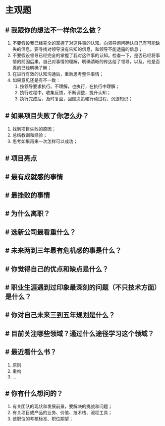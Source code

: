 # 主观题

## \# 我跟你的想法不一样你怎么做？
1. 不要假设我已经完全的掌握了对这件事的认知。向领导询问确认自己有可能缺失的信息。要寻找对领导没有告知的信息，和领导不能透露的信息；
2. 不要假设领导已经完全的掌握了我对这件事的认知。检查一下，是否已经将事情的前因后果，自己对事情的理解，明确清晰的传达给了领导，以及，他是否真的已经明确了解；
3. 在进行有效的认知沟通后，重新思考整件事情；
4. 如果意见还是有不一致：
   1. 按领导要求执行。不理解，也执行，在执行中理解；
   2. 执行过程中，收集反馈，不断调整，提升认知；
   3. 执行完成后，及时复盘，回顾决策和行动过程，沉淀知识；

## \# 如果项目失败了你怎么办？
1. 找到项目失败的原因；
2. 总结教训和经验；
3. 思考如果再来一次怎样可以成功；

## \# 项目亮点

## \# 最有成就感的事情

## \# 最挫败的事情

## \# 为什么离职？

## \# 选新公司最看重什么？

## \# 未来两到三年最有危机感的事是什么？

## \# 你觉得自己的优点和缺点是什么？

## \# 职业生涯遇到过印象最深刻的问题（不只技术方面）是什么？

## \# 你对自己未来三到五年规划是什么？

## \# 目前关注哪些领域？通过什么途径学习这个领域？

## \# 最近看什么书？
1. 原则
2. 重构
3. ...

## \# 你有什么想问的？
1. 有关团队的现状和发展前景，要解决的挑战和问题；
2. 有关项目或产品的业务、价值、技术栈、流程工具；
3. 该职位的考核标准、职位期望；